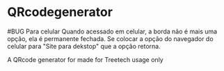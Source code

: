 # QRcodegenerator
#BUG Para celular
Quando acessado em celular, a borda não é mais uma opção, ela é permanente fechada.
Se colocar a opção do navegador do celular para "Site para dekstop" que a opção retorna.

A QRcode generator for made for Treetech usage only
